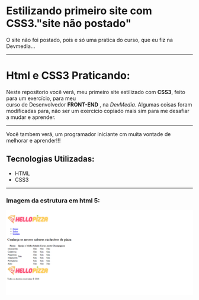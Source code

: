 # Estilizando primeiro site com CSS3."site não postado"
 O site não foi postado, pois e só uma pratica do curso, que eu fiz na Devmedia...
_____
# Html e CSS3 Praticando:
    
   Neste repositorio você verá, meu primeiro site estilizado com **CSS3**, feito para um exercício, para meu  
curso de Desenvolvedor **FRONT-END** , na *DevMedia*.
   Algumas coisas foram modificadas para, não ser um exercício copiado mais sim para me desafiar a mudar e aprender.
____
Você tambem verá, um programador iniciante cm muita vontade de melhorar e aprender!!!

## Tecnologias Utilizadas:
* HTML
* CSS3
_____

### Imagem da estrutura em html 5:
<img src="site%20hello%20pizza%20ex/screencapture-file-C-Users-danie-OneDrive-Documentos-GitHub-learning-css-in-practice-unposted-site-site-hello-pizza-ex-pizza-html-2021-11-02-16_58_30.png" alt="imagem do html" heigth="700" width="600">
